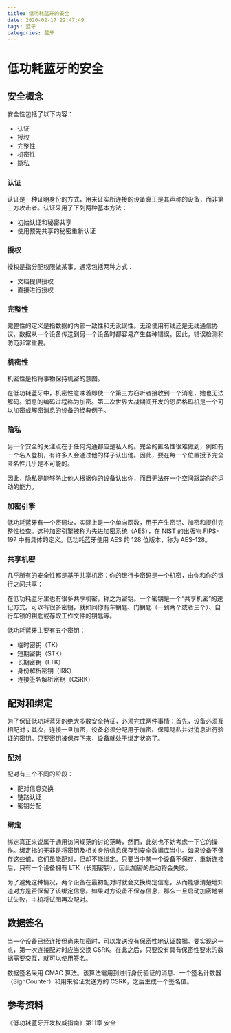 ```yaml
---
title: 低功耗蓝牙的安全
date: 2020-02-17 22:47:49
tags: 蓝牙
categories: 蓝牙
---
```


# 低功耗蓝牙的安全

## 安全概念 

安全性包括了以下内容：

- 认证
- 授权
- 完整性
- 机密性
- 隐私

### 认证

认证是一种证明身份的方式，用来证实所连接的设备真正是其声称的设备，而非第三方攻击者。认证采用了下列两种基本方法：

- 初始认证和秘密共享
- 使用预先共享的秘密重新认证

### 授权

授权是指分配权限做某事，通常包括两种方式：

- 文档提供授权
- 直接进行授权

### 完整性

完整性的定义是指数据的内部一致性和无讹误性。无论使用有线还是无线通信协议，数据从一个设备传送到另一个设备时都容易产生各种错误。因此，错误检测和防范非常重要。

### 机密性

机密性是指将事物保持机密的意图。

在低功耗蓝牙中，机密性意味着即使一个第三方窃听者接收到一个消息，她也无法解码。消息的编码过程称为加密。第二次世界大战期间开发的恩尼格玛机是一个可以加密或解密消息的设备的经典例子。

### 隐私

另一个安全的关注点在于任何沟通都应是私人的。完全的匿名性很难做到，例如有一个名人登机，有许多人会通过他的样子认出他。因此，要在每一个位置授予完全匿名性几乎是不可能的。

因此，隐私是能够防止他人根据你的设备认出你，而且无法在一个空间跟踪你的运动的能力。

### 加密引擎

低功耗蓝牙有一个密码块，实际上是一个单向函数，用于产生密钥、加密和提供完整性检查。这种加密引擎被称为先进加密系统（AES），在 NIST 的出版物 FIPS-197 中有具体的定义。低功耗蓝牙使用 AES 的 128 位版本，称为 AES-128。

### 共享机密

几乎所有的安全性都是基于共享机密：你的银行卡密码是一个机密，由你和你的银行之间共享；

在低功耗蓝牙里也有很多共享机密，称之为密钥。一个密钥是一个“共享机密”的速记方式。可以有很多密钥，就如同你有车钥匙、门钥匙（一到两个或者三个）、自行车锁的钥匙或存取工作文件的钥匙等。

低功耗蓝牙主要有五个密钥：

- 临时密钥（TK）
- 短期密钥（STK）
- 长期密钥（LTK）
- 身份解析密钥（IRK）
- 连接签名解析密钥（CSRK）


## 配对和绑定

为了保证低功耗蓝牙的绝大多数安全特征，必须完成两件事情：首先，设备必须互相配对；其次，连接一旦加密，设备必须分配用于加密、保障隐私并对消息进行验证的密钥。只要密钥被保存下来，设备就处于绑定状态了。

### 配对

配对有三个不同的阶段：

- 配对信息交换
- 链路认证
- 密钥分配

### 绑定

绑定真正来说属于通用访问规范的讨论范畴，然而，此刻也不妨考虑一下它的操作。绑定指的无非是将密钥及相关身份信息保存到安全数据库当中。如果设备不保存这些值，它们虽能配对，但却不能绑定。只要当中某一个设备不保存，重新连接后，只有一个设备拥有 LTK（长期密钥），因此加密的启动将会失败。

为了避免这种情况，两个设备在最初配对时就会交换绑定信息，从而能够清楚地知道对方是否保留了该绑定信息。如果对方设备不保存信息，那么一旦启动加密地尝试失败，主机将试图再次配对。

## 数据签名

当一个设备已经连接但尚未加密时，可以发送没有保密性地认证数据。要实现这一点，第一次连接配对时应当交换 CSRK。在此之后，只要没有具有保密性要求的数据需要交互，就可以使用签名。

数据签名采用 CMAC 算法。该算法需用到进行身份验证的消息、一个签名计数器（SignCounter）和用来验证发送方的 CSRK，之后生成一个签名值。

## 参考资料

《低功耗蓝牙开发权威指南》第11章 安全